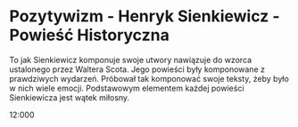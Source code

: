 # Pozytywizm - Henryk Sienkiewicz - Powieść Historyczna

To jak Sienkiewicz komponuje swoje utwory nawiązuje do wzorca ustalonego przez Waltera Scota. Jego powieści były komponowane z prawdziwych wydarzeń. Próbował tak komponować swoje teksty, żeby było w nich wiele emocji. Podstawowym elementem każdej powieści Sienkiewicza jest wątek miłosny. 

12:000
